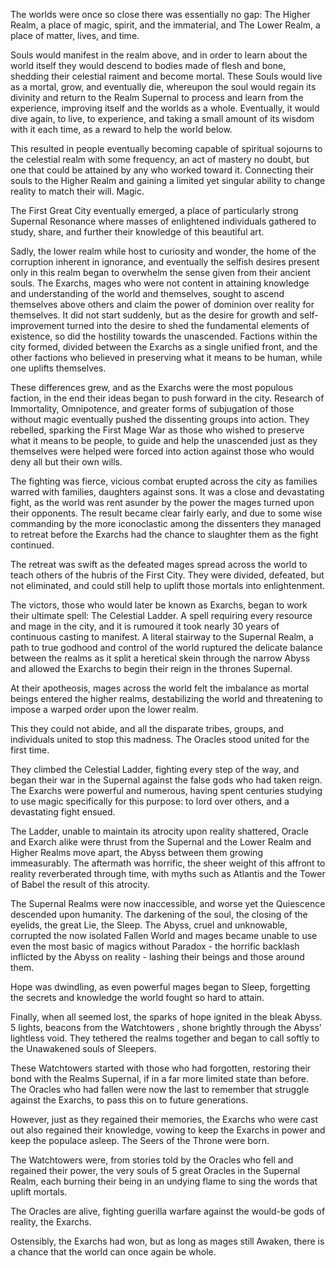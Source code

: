 The worlds were once so close there was essentially no gap:
The Higher Realm, a place of magic, spirit, and the immaterial, and The Lower Realm, a place of matter, lives, and time.

Souls would manifest in the realm above, and in order to learn about the world itself they would descend to bodies made of flesh and bone, shedding their celestial raiment and become mortal.
These Souls would live as a mortal, grow, and eventually die, whereupon the soul would regain its divinity and return to the Realm Supernal to process and learn from the experience, improving itself and the worlds as a whole. Eventually, it would dive again, to live, to experience, and taking a small amount of its wisdom with it each time, as a reward to help the world below.

This resulted in people eventually becoming capable of spiritual sojourns to the celestial realm with some frequency, an act of mastery no doubt, but one that could be attained by any who worked toward it. Connecting their souls to the Higher Realm and gaining a limited yet singular ability to change reality to match their will. Magic.

The First Great City eventually emerged, a place of particularly strong Supernal Resonance where masses of enlightened individuals gathered to study, share, and further their knowledge of this beautiful art.

Sadly, the lower realm while host to curiosity and wonder, the home of the corruption inherent in ignorance, and eventually the selfish desires present only in this realm began to overwhelm the sense given from their ancient souls.
The Exarchs, mages who were not content in attaining knowledge and understanding of the world and themselves, sought to ascend themselves above others and claim the power of dominion over reality for themselves.
It did not start suddenly, but as the desire for growth and self-improvement turned into the desire to shed the fundamental elements of existence, so did the hostility towards the unascended. Factions within the city formed, divided between the Exarchs as a single unified front, and the other factions who believed in preserving what it means to be human, while one uplifts themselves.

These differences grew, and as the Exarchs were the most populous faction, in the end their ideas began to push forward in the city. Research of Immortality, Omnipotence, and greater forms of subjugation of those without magic eventually pushed the dissenting groups into action. They rebelled, sparking the First Mage War as those who wished to preserve what it means to be people, to guide and help the unascended just as they themselves were helped were forced into action against those who would deny all but their own wills. 

The fighting was fierce, vicious combat erupted across the city as families warred with families, daughters against sons. It was a close and devastating fight, as the world was rent asunder by the power the mages turned upon their opponents. The result became clear fairly early, and due to some wise commanding by the more iconoclastic among the dissenters they managed to retreat before the Exarchs had the chance to slaughter them as the fight continued.

The retreat was swift as the defeated mages spread across the world to teach others of the hubris of the First City. They were divided, defeated, but not eliminated, and could still help to uplift those mortals into enlightenment.

The victors, those who would later be known as Exarchs, began to work their ultimate spell: The Celestial Ladder. A spell requiring every resource and mage in the city, and it is rumoured it took nearly 30 years of continuous casting to manifest.
A literal stairway to the Supernal Realm, a path to true godhood and control of the world ruptured the delicate balance between the realms as it split a heretical skein through the narrow Abyss and allowed the Exarchs to begin their reign in the thrones Supernal.

At their apotheosis, mages across the world felt the imbalance as mortal beings entered the higher realms, destabilizing the world and threatening to impose a warped order upon the lower realm.

This they could not abide, and all the disparate tribes, groups, and individuals united to stop this madness. The Oracles stood united for the first time.

They climbed the Celestial Ladder, fighting every step of the way, and began their war in the Supernal against the false gods who had taken reign. The Exarchs were powerful and numerous, having spent centuries studying to use magic specifically for this purpose: to lord over others, and a devastating fight ensued.

The Ladder, unable to maintain its atrocity upon reality shattered, Oracle and Exarch alike were thrust from the Supernal and the Lower Realm and Higher Realms move apart, the Abyss between them growing immeasurably. The aftermath was horrific, the sheer weight of this affront to reality reverberated through time, with myths such as Atlantis and the Tower of Babel the result of this atrocity.

The Supernal Realms were now inaccessible, and worse yet the Quiescence descended upon humanity. The darkening of the soul, the closing of the eyelids, the great Lie, the Sleep.
The Abyss, cruel and unknowable, corrupted the now isolated Fallen World and mages became unable to use even the most basic of magics without Paradox - the horrific backlash inflicted by the Abyss on reality - lashing their beings and those around them.

Hope was dwindling, as even powerful mages began to Sleep, forgetting the secrets and knowledge the world fought so hard to attain.

Finally, when all seemed lost, the sparks of hope ignited in the bleak Abyss.
5 lights, beacons from the Watchtowers , shone brightly through the Abyss' lightless void. They tethered the realms together and began to call softly to the Unawakened souls of Sleepers.

These Watchtowers started with those who had forgotten, restoring their bond with the Realms Supernal, if in a far more limited state than before. The Oracles who had fallen were now the last to remember that struggle against the Exarchs, to pass this on to future generations.

However, just as they regained their memories, the Exarchs who were cast out also regained their knowledge, vowing to keep the Exarchs in power and keep the populace asleep. The Seers of the Throne were born.

The Watchtowers were, from stories told by the Oracles who fell and regained their power, the very souls of 5 great Oracles in the Supernal Realm, each burning their being in an undying flame to sing the words that uplift mortals.

The Oracles are alive, fighting guerilla warfare against the would-be gods of reality, the Exarchs.

Ostensibly, the Exarchs had won, but as long as mages still Awaken, there is a chance that the world can once again be whole.